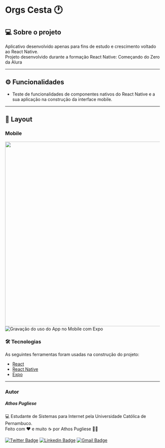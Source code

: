 # Orgs Cesta :clock1:


## 💻 Sobre o projeto

Aplicativo desenvolvido apenas para fins de estudo e crescimento voltado ao React Native. <br>
Projeto desenvolvido durante a formação React Native: Começando do Zero da Alura <br>


---
## ⚙️ Funcionalidades
- Teste de funcionalidades de componentes nativos do React Native e a sua aplicação na construção da interface mobile. 
---

## 🎨 Layout
### Mobile

<img alt="" title="" src="" width="600px">
<img src="https://i.imgur.com/o7HLiU6.gif" alt="Gravação do uso do App no Mobile com Expo">

### 🛠 Tecnologias

As seguintes ferramentas foram usadas na construção do projeto:

- [React](https://pt-br.reactjs.org/)
- [React Native](https://reactnative.dev/)
- [Expo](https://expo.dev/tools)
---
### Autor
 <h5><b>Athos Pugliese</b></h5>

💻 Estudante de Sistemas para Internet pela Universidade Católica de Pernambuco. <br>
Feito com ❤️ e muito ☕ por Athos Pugliese 👋🏽

[![Twitter Badge](https://img.shields.io/badge/-@athospugliese-1ca0f1?style=flat-square&labelColor=1ca0f1&logo=twitter&logoColor=white&link=https://twitter.com/athospugliese)](https://twitter.com/athospugliese) [![Linkedin Badge](https://img.shields.io/badge/-Athos-blue?style=flat-square&logo=Linkedin&logoColor=white&link=https://www.linkedin.com/in/athospugliese/)](https://www.linkedin.com/in/athospugliese/) 
[![Gmail Badge](https://img.shields.io/badge/-athospu@gmail.com-c14438?style=flat-square&logo=Gmail&logoColor=white&link=mailto:athospu@gmail.com)](mailto:athospu@gmail.com)
